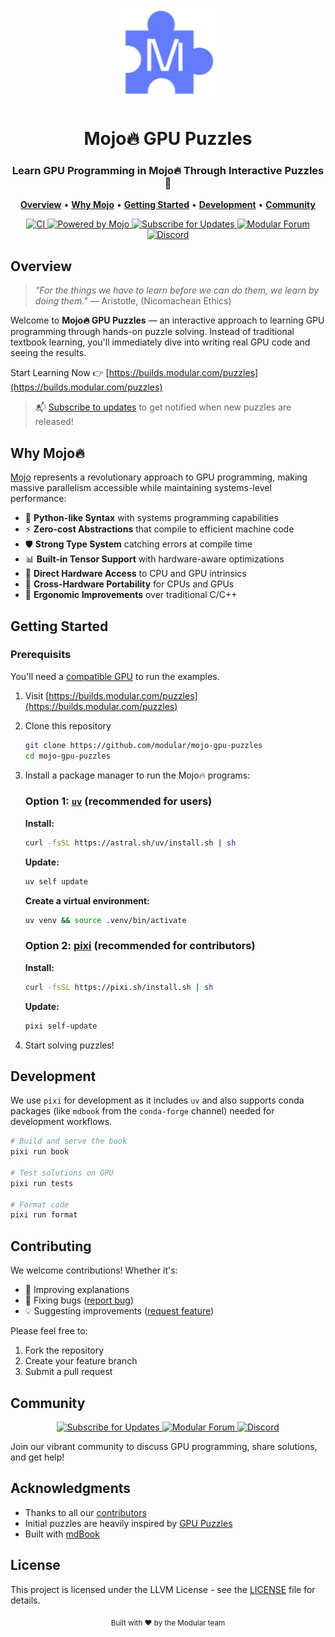 <p align="center">
  <img src="book/src/puzzles_images/puzzle-mark.svg" alt="Mojo GPU Puzzles Logo" width="150">
</p>

<p align="center">
  <h1 align="center">Mojo🔥 GPU Puzzles</h1>
</p>

<p align="center">
  <h3 align="center">Learn GPU Programming in Mojo🔥 Through Interactive Puzzles🧩</h3>
</p>

<p align="center">
  <a href="#overview"><strong>Overview</strong></a> •
  <a href="#why-mojo"><strong>Why Mojo</strong></a> •
  <a href="#getting-started"><strong>Getting Started</strong></a> •
  <a href="#development"><strong>Development</strong></a> •
  <a href="#community"><strong>Community</strong></a>
</p>

<p align="center">
  <a href="https://github.com/modular/mojo-gpu-puzzles/actions/workflows/ci.yml">
    <img src="https://github.com/modular/mojo-gpu-puzzles/actions/workflows/ci.yml/badge.svg?branch=main" alt="CI">
  </a>
  <a href="https://docs.modular.com/mojo">
    <img src="https://img.shields.io/badge/Powered%20by-Mojo-FF5F1F" alt="Powered by Mojo">
  </a>
  <a href="https://docs.modular.com/max/get-started/#stay-in-touch">
    <img src="https://img.shields.io/badge/Subscribe-Updates-00B5AD?logo=mail.ru" alt="Subscribe for Updates">
  </a>
  <a href="https://forum.modular.com/c/">
    <img src="https://img.shields.io/badge/Modular-Forum-9B59B6?logo=discourse" alt="Modular Forum">
  </a>
  <a href="https://discord.com/channels/1087530497313357884/1098713601386233997">
    <img src="https://img.shields.io/badge/Discord-Join_Chat-5865F2?logo=discord" alt="Discord">
  </a>
</p>


## Overview

> _"For the things we have to learn before we can do them, we learn by doing them."_
> — Aristotle, (Nicomachean Ethics)

Welcome to **Mojo🔥 GPU Puzzles** — an interactive approach to learning GPU programming through hands-on puzzle solving. Instead of traditional textbook learning, you'll immediately dive into writing real GPU code and seeing the results.

Start Learning Now 👉 [https://builds.modular.com/puzzles](https://builds.modular.com/puzzles)

> 📬 [Subscribe to updates](https://www.modular.com/company/talk-to-us) to get notified when new puzzles are released!

## Why Mojo🔥

[Mojo](https://docs.modular.com/mojo/manual/) represents a revolutionary approach to GPU programming, making massive parallelism accessible while maintaining systems-level performance:

- 🐍 **Python-like Syntax** with systems programming capabilities
- ⚡ **Zero-cost Abstractions** that compile to efficient machine code
- 🛡️ **Strong Type System** catching errors at compile time
- 📊 **Built-in Tensor Support** with hardware-aware optimizations
- 🔧 **Direct Hardware Access** to CPU and GPU intrinsics
- 🔄 **Cross-Hardware Portability** for CPUs and GPUs
- 🎯 **Ergonomic Improvements** over traditional C/C++

## Getting Started

### Prerequisits

You'll need a [compatible GPU](https://docs.modular.com/max/faq#gpu-requirements) to run the examples.

1. Visit [https://builds.modular.com/puzzles](https://builds.modular.com/puzzles)
2. Clone this repository
   ```bash
   git clone https://github.com/modular/mojo-gpu-puzzles
   cd mojo-gpu-puzzles
   ```
3. Install a package manager to run the Mojo🔥 programs:

    ### Option 1: [`uv`](https://docs.astral.sh/uv/getting-started/installation/) (recommended for users)

    **Install:**
    ```bash
    curl -fsSL https://astral.sh/uv/install.sh | sh
    ```

    **Update:**
    ```bash
    uv self update
    ```

    **Create a virtual environment:**
    ```bash
    uv venv && source .venv/bin/activate
    ```

    ### Option 2: [pixi](https://pixi.sh/latest/#installation) (recommended for contributors)

    **Install:**
    ```bash
    curl -fsSL https://pixi.sh/install.sh | sh
    ```

    **Update:**
    ```bash
    pixi self-update
    ```

4. Start solving puzzles!

## Development

We use `pixi` for development as it includes `uv` and also supports conda packages (like `mdbook` from the `conda-forge` channel) needed for development workflows.

```bash
# Build and serve the book
pixi run book

# Test solutions on GPU
pixi run tests

# Format code
pixi run format
```

## Contributing

We welcome contributions! Whether it's:
- 📝 Improving explanations
- 🐛 Fixing bugs ([report bug](https://github.com/modular/mojo-gpu-puzzles/issues/new?template=bug_report.yml))
- 💡 Suggesting improvements ([request feature](https://github.com/modular/mojo-gpu-puzzles/issues/new?template=feature_request.yml))

Please feel free to:
1. Fork the repository
2. Create your feature branch
3. Submit a pull request

## Community

<p align="center">
  <a href="https://docs.modular.com/max/get-started/#stay-in-touch">
    <img src="https://img.shields.io/badge/Subscribe-Updates-00B5AD?logo=mail.ru" alt="Subscribe for Updates">
  </a>
  <a href="https://forum.modular.com/c/">
    <img src="https://img.shields.io/badge/Modular-Forum-9B59B6?logo=discourse" alt="Modular Forum">
  </a>
  <a href="https://discord.com/channels/1087530497313357884/1098713601386233997">
    <img src="https://img.shields.io/badge/Discord-Join_Chat-5865F2?logo=discord" alt="Discord">
  </a>
</p>

Join our vibrant community to discuss GPU programming, share solutions, and get help!

## Acknowledgments

- Thanks to all our [contributors](https://github.com/modular/mojo-gpu-puzzles/graphs/contributors)
- Initial puzzles are heavily inspired by [GPU Puzzles](https://github.com/srush/GPU-Puzzles)
- Built with [mdBook](https://rust-lang.github.io/mdBook/)

## License

This project is licensed under the LLVM License - see the [LICENSE](LICENSE) file for details.

<p align="center">
  <sub>Built with ❤️ by the Modular team</sub>
</p>
